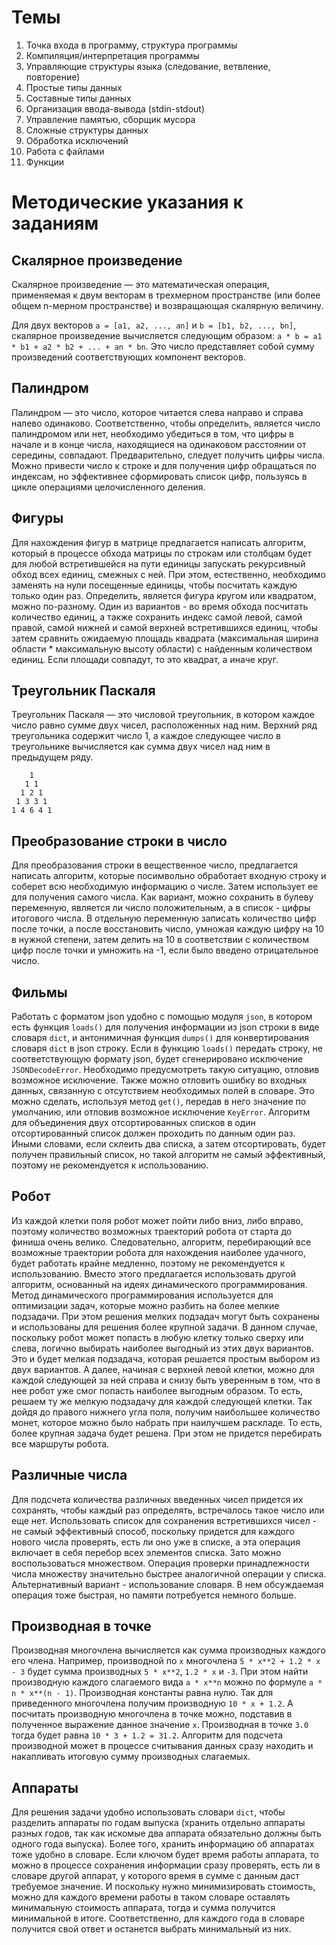 # Темы

1. Точка входа в программу, структура программы
2. Компиляция/интерпретация программы
3. Управляющие структуры языка (следование, ветвление, повторение)
4. Простые типы данных
5. Составные типы данных
6. Организация ввода-вывода (stdin-stdout)
7. Управление памятью, сборщик мусора
8. Сложные структуры данных
9. Обработка исключений
10. Работа с файлами
11. Функции

# Методические указания к заданиям

## Скалярное произведение

Скалярное произведение — это математическая операция, применяемая к двум векторам в трехмерном пространстве
(или более общем n-мерном пространстве) и возвращающая скалярную величину.

Для двух векторов `a = [a1, a2, ..., an]` и `b = [b1, b2, ..., bn]`,
скалярное произведение вычисляется следующим образом:
`a * b = a1 * b1 + a2 * b2 + ... + an * bn`.
Это число представляет собой сумму произведений соответствующих компонент векторов.

## Палиндром

Палиндром — это число, которое читается слева направо и справа налево одинаково.
Соответственно, чтобы определить, является число палиндромом или нет, необходимо убедиться в том, что
цифры в начале и в конце числа, находящиеся на одинаковом расстоянии от середины, совпадают.
Предварительно, следует получить цифры числа. Можно привести число к строке и для получения цифр
обращаться по индексам, но эффективнее сформировать список цифр, пользуясь в цикле операциями
целочисленного деления.

## Фигуры

Для нахождения фигур в матрице предлагается написать алгоритм, который в процессе обхода матрицы по
строкам или столбцам будет для любой встретившейся на пути единицы запускать рекурсивный обход всех
единиц, смежных с ней. При этом, естественно, необходимо заменять на нули посещенные единицы, чтобы
посчитать каждую только один раз. Определить, является фигура кругом или квадратом, можно по-разному.
Один из вариантов - во время обхода посчитать количество единиц, а также сохранить индекс самой левой,
самой правой, самой нижней и самой верхней встретившихся единиц, чтобы затем сравнить ожидаемую площадь
квадрата (максимальная ширина области * максимальную высоту области) с найденным количеством единиц.
Если площади совпадут, то это квадрат, а иначе круг.

## Треугольник Паскаля

Треугольник Паскаля — это числовой треугольник, в котором каждое число равно сумме двух чисел,
расположенных над ним. Верхний ряд треугольника содержит число 1, а каждое следующее число в
треугольнике вычисляется как сумма двух чисел над ним в предыдущем ряду.

```
    1
   1 1
  1 2 1
 1 3 3 1
1 4 6 4 1
```

## Преобразование строки в число

Для преобразования строки в вещественное число, предлагается написать алгоритм, которые посимвольно обработает
входную строку и соберет всю необходимую информацию о числе. Затем использует ее для получения самого числа.
Как вариант, можно сохранить в булеву переменную, является ли число положительным, а в список - цифры итогового числа.
В отдельную переменную записать количество цифр после точки, а после восстановить число, умножая каждую цифру на 10
в нужной степени, затем делить на 10 в соответствии с количеством цифр после точки и умножить на -1, если было
введено отрицательное число.

## Фильмы

Работать с форматом json удобно с помощью модуля `json`, в котором есть функция `loads()` для получения информации из
json строки в виде словаря `dict`, и антонимичная функция `dumps()` для конвертирования словаря `dict` в json строку.
Если в функцию `loads()` передать строку, не соответствующую формату json, будет сгенерировано исключение
`JSONDecodeError`. Необходимо предусмотреть такую ситуацию, отловив возможное исключение. Также можно отловить
ошибку во входных данных, связанную с отсутствием необходимых полей в словаре. Это можно сделать, используя метод
`get()`, передав в него значение по умолчанию, или отловив возможное исключение `KeyError`.
Алгоритм для объединения двух отсортированных списков в один отсортированный список должен проходить по данным
один раз. Иными словами, если склеить два списка, а затем отсортировать, будет получен правильный список, но такой
алгоритм не самый эффективный, поэтому не рекомендуется к использованию.

## Робот

Из каждой клетки поля робот может пойти либо вниз, либо вправо, поэтому количество возможных траекторий робота от
старта до финиша очень велико. Следовательно, алгоритм, перебирающий все возможные траектории робота для нахождения
наиболее удачного, будет работать крайне медленно, поэтому не рекомендуется к использованию. Вместо этого предлагается
использовать другой алгоритм, основанный на идеях динамического программирования. Метод динамического программирования
используется для оптимизации задач, которые можно разбить на более мелкие подзадачи. При этом решения мелких подзадач
могут быть сохранены и использованы для решения более крупной задачи. В данном случае, поскольку робот может попасть в
любую клетку только сверху или слева, логично выбирать наиболее выгодный из этих двух вариантов. Это и будет мелкая
подзадача, которая решается простым выбором из двух вариантов. А далее, начиная с верхней левой клетки,
можно для каждой следующей за ней справа и снизу быть уверенным в том, что в нее робот уже смог попасть наиболее
выгодным образом. То есть, решаем ту же мелкую подзадачу для каждой следующей клетки. Так дойдя до правого нижнего
угла поля, получим наибольшее количество монет, которое можно было набрать при наилучшем раскладе. То есть, более
крупная задача будет решена. При этом не придется перебирать все маршруты робота.

## Различные числа

Для подсчета количества различных введенных чисел придется их сохранять, чтобы каждый раз определять, встречалось
такое число или еще нет. Использовать список для сохранения встретившихся чисел - не самый эффективный способ,
поскольку придется для каждого нового числа проверять, есть ли оно уже в списке, а эта операция включает в себя
перебор всех элементов списка. Зато можно воспользоваться множеством. Операция проверки принадлежности числа
множеству значительно быстрее аналогичной операции у списка. Альтернативный вариант - использование словаря.
В нем обсуждаемая операция тоже быстрая, но памяти потребуется немного больше.

## Производная в точке

Производная многочлена вычисляется как сумма производных каждого его члена. Например, производной по `x` многочлена
`5 * x**2 + 1.2 * x - 3` будет сумма производных `5 * x**2`, `1.2 * x` и `-3`. При этом найти производную каждого
слагаемого вида `a * x**n` можно по формуле `a * n * x**(n - 1)`. Производная константы равна нулю. Так для
приведенного многочлена получим производную `10 * x + 1.2`. А посчитать производную многочлена в точке можно,
подставив в полученное выражение данное значение `x`. Производная в точке `3.0` тогда будет равна `10 * 3 + 1.2 = 31.2`.
Алгоритм для подсчета производной может в процессе считывания данных сразу находить и накапливать итоговую сумму
производных слагаемых.

## Аппараты

Для решения задачи удобно использовать словари `dict`, чтобы разделить аппараты по годам выпуска (хранить отдельно
аппараты разных годов, так как искомые два аппарата обязательно должны быть одного года выпуска). Более того,
хранить информацию об аппаратах тоже удобно в словаре. Если ключом будет время работы аппарата, то можно в процессе
сохранения информации сразу проверять, есть ли в словаре другой аппарат, у которого время в сумме с данным даст
требуемое значение. И поскольку нужно минимизировать стоимость, можно для каждого времени работы в таком словаре
оставлять минимальную стоимость аппарата, тогда и сумма получится минимальной в итоге. Соответственно, для каждого
года в словаре получится свой ответ и останется выбрать минимальный из них.
